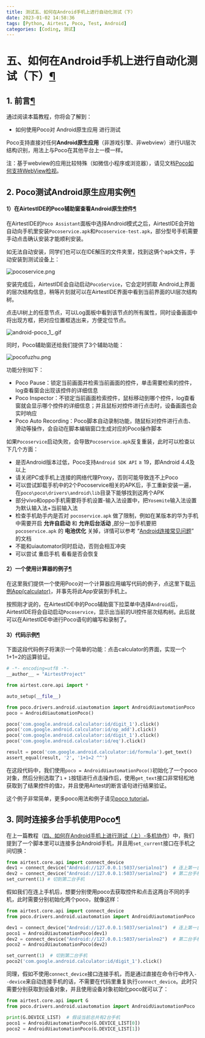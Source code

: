 ```yaml
---
title: 测试五、如何在Android手机上进行自动化测试（下）
date: 2023-01-02 14:58:36
tags: [Python, Airtest, Poco, Test, Android]
categories: [Coding, 测试]
---
```


五、如何在Android手机上进行自动化测试（下）[¶](about:blank#android "Permanent link")
==================================================================

1\. 前言[¶](about:blank#1 "Permanent link")
-----------------------------------------

通过阅读本篇教程，你将会了解到：

*   如何使用Poco对 Android原生应用 进行测试

Poco支持直接对任何**Android原生应用**（非游戏引擎、非webview）进行UI层次结构识别，用法上与Poco在其他平台上一模一样。

注：基于webview的应用比较特殊（如微信小程序或浏览器），请见文档[Poco如何支持WebView检视](https://mp.weixin.qq.com/s?__biz=MzUxMDc4NTkwMA==&mid=2247484464&idx=1&sn=ce3c483a38641034bc601d513d01c36f&chksm=f97ce433ce0b6d25e5cac47aa9c4881ef17520551e5c42e5b45ffca048f3e4a4919d62ed84fa&token=7447076&lang=zh_CN#rd)。

2\. Poco测试Android原生应用实例[¶](about:blank#2-pocoandroid "Permanent link")
----------------------------------------------------------------------

#### 1）在AirtestIDE的Poco辅助窗查看Android原生控件[¶](about:blank#1airtestidepocoandroid "Permanent link")

在AirtestIDE的`Poco Assistant`面板中选择Android模式之后，AirtestIDE会开始自动向手机里安装`Pocoservice.apk`和`Pocoservice-test.apk`，部分型号手机需要手动点击确认安装才能顺利安装。

如无法自动安装，同学们也可以在IDE解压的文件夹里，找到这俩个apk文件，手动安装到测试设备上：

![pocoservice.png](https://s2.loli.net/2023/07/10/gnpw7uz8PEv2Mjc.png)

安装完成后，AirtestIDE会自动启动`PocoService`，它会定时抓取 Android上界面的层次结构信息，稍等片刻就可以在AirtestIDE界面中看到当前界面的UI层次结构树。

点击UI树上的任意节点，可以Log面板中看到该节点的所有属性，同时设备画面中将出现方框，把对应位置框选出来，方便定位节点。

![android-poco_1_.gif](https://s2.loli.net/2023/07/10/CJwsc3T4Edh8vbq.gif)

同时，Poco辅助窗还给我们提供了3个辅助功能：

![pocofuzhu.png](https://s2.loli.net/2023/07/10/xdrY8lDsGaqzi9F.png)

功能分别如下：

*   Poco Pause：锁定当前画面并检索当前画面的控件，单击需要检索的控件，log查看窗会出现该控件的详细信息
*   Poco Inspector：不锁定当前画面检索控件，鼠标移动到哪个控件，log查看窗就会显示哪个控件的详细信息；并且鼠标对控件进行点击时，设备画面也会实时响应
*   Poco Auto Recording：Poco脚本自动录制功能，随鼠标对控件进行点击、滑动等操作，会自动在脚本编辑窗口生成对应的Poco操作脚本

如果`Pocoservice`启动失败，会导致`Pocoservice.apk`反复重装，此时可以检查以下几个方面：

*   是否Android版本过低，Poco支持`Android SDK API` ≥ 19，即Android 4.4及以上
*   请关闭PC或手机上连接的网络代理Proxy，否则可能导致连不上Poco
*   可以尝试卸载手机中的2个Pocoservice相关的APK后，手工重新安装一遍，在`poco\poco\drivers\android\lib`目录下能够找到这两个APK
*   部分vivo和oppo手机需要将手机设置-输入法设置中，把`Yosemite`输入法设置为默认输入法+当前输入法
*   检查手机助手内是否对 `pocoservice.apk` 做了限制，例如在某版本的华为手机中需要开启 **允许自启动** 和 **允许后台活动** ,部分一加手机要把 `pocoservice.apk` 的 **电池优化** 关掉，详情可以参考 “[Android连接常见问题](https://airtest.doc.io.netease.com/IDEdocs/3.2device_connection/3_android_faq/)” 的文档
*   不能和uiautomator同时启动，否则会相互冲突
*   可以尝试 重启手机 看看是否会恢复

#### 2）一个使用计算器的例子[¶](about:blank#2 "Permanent link")

在这里我们提供一个使用Poco对一个计算器应用编写代码的例子，点这里下载[示例App(calculator)](http://top.gdl.netease.com/poco-res/poco-demo-android-native-app.zip)，并事先将此App安装到手机上。

按照刚才说的，在AirtestIDE中的Poco辅助窗下拉菜单中选择`Android`后，AirtestIDE将会自动启动`Pocoservice`，显示出当前的UI控件层次结构树。此后就可以在AirtestIDE中进行Poco语句的编写和录制了。

#### 3）代码示例[¶](about:blank#3 "Permanent link")

下面这段代码例子将演示一个简单的功能：点击calculator的界面，实现一个1+1=2的运算验证。

```python
# -*- encoding=utf8 -*-
__author__ = "AirtestProject"

from airtest.core.api import *

auto_setup(__file__)

from poco.drivers.android.uiautomation import AndroidUiautomationPoco
poco = AndroidUiautomationPoco()

poco('com.google.android.calculator:id/digit_1').click()
poco('com.google.android.calculator:id/op_add').click()
poco('com.google.android.calculator:id/digit_1').click()
poco('com.google.android.calculator:id/eq').click()

result = poco('com.google.android.calculator:id/formula').get_text()
assert_equal(result, '2', '1+1=2 ^^')

```

在这段代码中，我们使用`poco = AndroidUiautomationPoco()`初始化了一个poco对象，然后分别选取了`1` `+` `1`按钮进行点击操作后，使用`get_text`接口非常轻松地获取到了结果控件的值`2`，并且使用Airtest的断言语句进行结果验证。

这个例子非常简单，更多poco用法和例子请见[poco tutorial](http://poco.readthedocs.io/en/latest/source/doc/poco-example/index.html)。

3\. 同时连接多台手机使用Poco[¶](about:blank#3-poco "Permanent link")
----------------------------------------------------------

在上一篇教程（[四、如何在Android手机上进行测试（上）-多机协作](#)）中，我们提到了一个脚本里可以连接多台Android手机，并且用`set_current`接口在手机之间切换：

```python
from airtest.core.api import connect_device
dev1 = connect_device("Android://127.0.0.1:5037/serialno1")  # 连上第一台手机
dev2 = connect_device("Android://127.0.0.1:5037/serialno2")  # 第二台手机
set_current(1) # 切到第二台手机

```

假如我们在连上手机后，想要分别使用poco去获取控件和点击这两台不同的手机，此时需要分别初始化两个poco，就像这样：

```python
from airtest.core.api import connect_device
from poco.drivers.android.uiautomation import AndroidUiautomationPoco

dev1 = connect_device("Android://127.0.0.1:5037/serialno1")  # 连上第一台手机
poco1 = AndroidUiautomationPoco(dev1)
dev2 = connect_device("Android://127.0.0.1:5037/serialno2")  # 第二台手机
poco2 = AndroidUiautomationPoco(dev2)

set_current(1)  # 切到第二台手机
poco2('com.google.android.calculator:id/digit_1').click()

```

同理，假如不使用`connect_device`接口连接手机，而是通过直接在命令行中传入`--device`来自动连接手机的话，不需要在代码里重复执行`connect_device`。此时只需要分别获取到设备对象，并且使用设备对象初始化poco就可以了：

```python
from airtest.core.api import G
from poco.drivers.android.uiautomation import AndroidUiautomationPoco

print(G.DEVICE_LIST)  # 假设当前总共有2台手机
poco1 = AndroidUiautomationPoco(G.DEVICE_LIST[0])
poco2 = AndroidUiautomationPoco(G.DEVICE_LIST[1])

```

